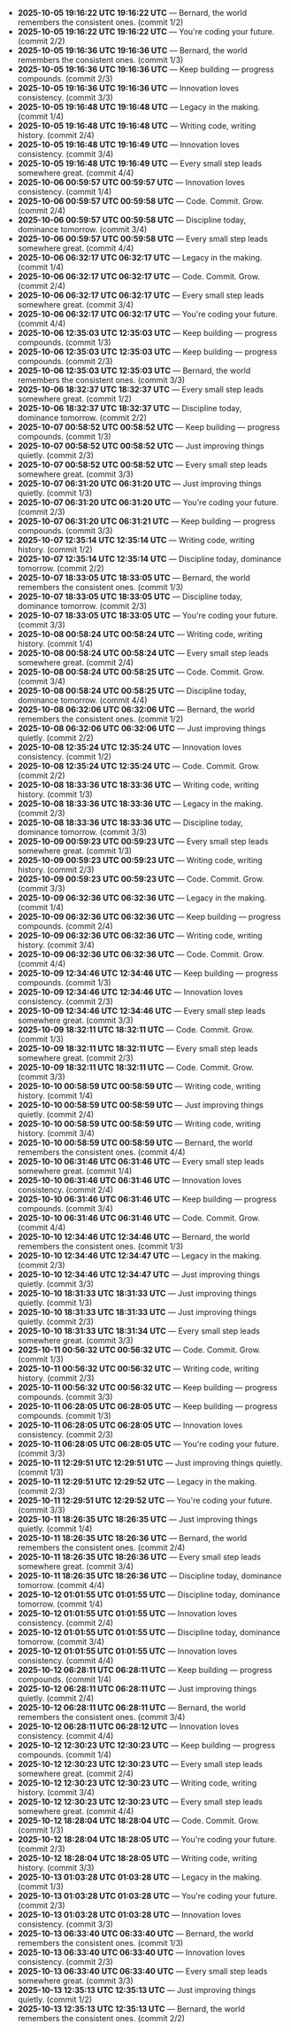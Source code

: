 - **2025-10-05 19:16:22 UTC 19:16:22 UTC** — Bernard, the world remembers the consistent ones. (commit 1/2)
- **2025-10-05 19:16:22 UTC 19:16:22 UTC** — You're coding your future. (commit 2/2)
- **2025-10-05 19:16:36 UTC 19:16:36 UTC** — Bernard, the world remembers the consistent ones. (commit 1/3)
- **2025-10-05 19:16:36 UTC 19:16:36 UTC** — Keep building — progress compounds. (commit 2/3)
- **2025-10-05 19:16:36 UTC 19:16:36 UTC** — Innovation loves consistency. (commit 3/3)
- **2025-10-05 19:16:48 UTC 19:16:48 UTC** — Legacy in the making. (commit 1/4)
- **2025-10-05 19:16:48 UTC 19:16:48 UTC** — Writing code, writing history. (commit 2/4)
- **2025-10-05 19:16:48 UTC 19:16:49 UTC** — Innovation loves consistency. (commit 3/4)
- **2025-10-05 19:16:48 UTC 19:16:49 UTC** — Every small step leads somewhere great. (commit 4/4)
- **2025-10-06 00:59:57 UTC 00:59:57 UTC** — Innovation loves consistency. (commit 1/4)
- **2025-10-06 00:59:57 UTC 00:59:58 UTC** — Code. Commit. Grow. (commit 2/4)
- **2025-10-06 00:59:57 UTC 00:59:58 UTC** — Discipline today, dominance tomorrow. (commit 3/4)
- **2025-10-06 00:59:57 UTC 00:59:58 UTC** — Every small step leads somewhere great. (commit 4/4)
- **2025-10-06 06:32:17 UTC 06:32:17 UTC** — Legacy in the making. (commit 1/4)
- **2025-10-06 06:32:17 UTC 06:32:17 UTC** — Code. Commit. Grow. (commit 2/4)
- **2025-10-06 06:32:17 UTC 06:32:17 UTC** — Every small step leads somewhere great. (commit 3/4)
- **2025-10-06 06:32:17 UTC 06:32:17 UTC** — You're coding your future. (commit 4/4)
- **2025-10-06 12:35:03 UTC 12:35:03 UTC** — Keep building — progress compounds. (commit 1/3)
- **2025-10-06 12:35:03 UTC 12:35:03 UTC** — Keep building — progress compounds. (commit 2/3)
- **2025-10-06 12:35:03 UTC 12:35:03 UTC** — Bernard, the world remembers the consistent ones. (commit 3/3)
- **2025-10-06 18:32:37 UTC 18:32:37 UTC** — Every small step leads somewhere great. (commit 1/2)
- **2025-10-06 18:32:37 UTC 18:32:37 UTC** — Discipline today, dominance tomorrow. (commit 2/2)
- **2025-10-07 00:58:52 UTC 00:58:52 UTC** — Keep building — progress compounds. (commit 1/3)
- **2025-10-07 00:58:52 UTC 00:58:52 UTC** — Just improving things quietly. (commit 2/3)
- **2025-10-07 00:58:52 UTC 00:58:52 UTC** — Every small step leads somewhere great. (commit 3/3)
- **2025-10-07 06:31:20 UTC 06:31:20 UTC** — Just improving things quietly. (commit 1/3)
- **2025-10-07 06:31:20 UTC 06:31:20 UTC** — You're coding your future. (commit 2/3)
- **2025-10-07 06:31:20 UTC 06:31:21 UTC** — Keep building — progress compounds. (commit 3/3)
- **2025-10-07 12:35:14 UTC 12:35:14 UTC** — Writing code, writing history. (commit 1/2)
- **2025-10-07 12:35:14 UTC 12:35:14 UTC** — Discipline today, dominance tomorrow. (commit 2/2)
- **2025-10-07 18:33:05 UTC 18:33:05 UTC** — Bernard, the world remembers the consistent ones. (commit 1/3)
- **2025-10-07 18:33:05 UTC 18:33:05 UTC** — Discipline today, dominance tomorrow. (commit 2/3)
- **2025-10-07 18:33:05 UTC 18:33:05 UTC** — You're coding your future. (commit 3/3)
- **2025-10-08 00:58:24 UTC 00:58:24 UTC** — Writing code, writing history. (commit 1/4)
- **2025-10-08 00:58:24 UTC 00:58:24 UTC** — Every small step leads somewhere great. (commit 2/4)
- **2025-10-08 00:58:24 UTC 00:58:25 UTC** — Code. Commit. Grow. (commit 3/4)
- **2025-10-08 00:58:24 UTC 00:58:25 UTC** — Discipline today, dominance tomorrow. (commit 4/4)
- **2025-10-08 06:32:06 UTC 06:32:06 UTC** — Bernard, the world remembers the consistent ones. (commit 1/2)
- **2025-10-08 06:32:06 UTC 06:32:06 UTC** — Just improving things quietly. (commit 2/2)
- **2025-10-08 12:35:24 UTC 12:35:24 UTC** — Innovation loves consistency. (commit 1/2)
- **2025-10-08 12:35:24 UTC 12:35:24 UTC** — Code. Commit. Grow. (commit 2/2)
- **2025-10-08 18:33:36 UTC 18:33:36 UTC** — Writing code, writing history. (commit 1/3)
- **2025-10-08 18:33:36 UTC 18:33:36 UTC** — Legacy in the making. (commit 2/3)
- **2025-10-08 18:33:36 UTC 18:33:36 UTC** — Discipline today, dominance tomorrow. (commit 3/3)
- **2025-10-09 00:59:23 UTC 00:59:23 UTC** — Every small step leads somewhere great. (commit 1/3)
- **2025-10-09 00:59:23 UTC 00:59:23 UTC** — Writing code, writing history. (commit 2/3)
- **2025-10-09 00:59:23 UTC 00:59:23 UTC** — Code. Commit. Grow. (commit 3/3)
- **2025-10-09 06:32:36 UTC 06:32:36 UTC** — Legacy in the making. (commit 1/4)
- **2025-10-09 06:32:36 UTC 06:32:36 UTC** — Keep building — progress compounds. (commit 2/4)
- **2025-10-09 06:32:36 UTC 06:32:36 UTC** — Writing code, writing history. (commit 3/4)
- **2025-10-09 06:32:36 UTC 06:32:36 UTC** — Code. Commit. Grow. (commit 4/4)
- **2025-10-09 12:34:46 UTC 12:34:46 UTC** — Keep building — progress compounds. (commit 1/3)
- **2025-10-09 12:34:46 UTC 12:34:46 UTC** — Innovation loves consistency. (commit 2/3)
- **2025-10-09 12:34:46 UTC 12:34:46 UTC** — Every small step leads somewhere great. (commit 3/3)
- **2025-10-09 18:32:11 UTC 18:32:11 UTC** — Code. Commit. Grow. (commit 1/3)
- **2025-10-09 18:32:11 UTC 18:32:11 UTC** — Every small step leads somewhere great. (commit 2/3)
- **2025-10-09 18:32:11 UTC 18:32:11 UTC** — Code. Commit. Grow. (commit 3/3)
- **2025-10-10 00:58:59 UTC 00:58:59 UTC** — Writing code, writing history. (commit 1/4)
- **2025-10-10 00:58:59 UTC 00:58:59 UTC** — Just improving things quietly. (commit 2/4)
- **2025-10-10 00:58:59 UTC 00:58:59 UTC** — Writing code, writing history. (commit 3/4)
- **2025-10-10 00:58:59 UTC 00:58:59 UTC** — Bernard, the world remembers the consistent ones. (commit 4/4)
- **2025-10-10 06:31:46 UTC 06:31:46 UTC** — Every small step leads somewhere great. (commit 1/4)
- **2025-10-10 06:31:46 UTC 06:31:46 UTC** — Innovation loves consistency. (commit 2/4)
- **2025-10-10 06:31:46 UTC 06:31:46 UTC** — Keep building — progress compounds. (commit 3/4)
- **2025-10-10 06:31:46 UTC 06:31:46 UTC** — Code. Commit. Grow. (commit 4/4)
- **2025-10-10 12:34:46 UTC 12:34:46 UTC** — Bernard, the world remembers the consistent ones. (commit 1/3)
- **2025-10-10 12:34:46 UTC 12:34:47 UTC** — Legacy in the making. (commit 2/3)
- **2025-10-10 12:34:46 UTC 12:34:47 UTC** — Just improving things quietly. (commit 3/3)
- **2025-10-10 18:31:33 UTC 18:31:33 UTC** — Just improving things quietly. (commit 1/3)
- **2025-10-10 18:31:33 UTC 18:31:33 UTC** — Just improving things quietly. (commit 2/3)
- **2025-10-10 18:31:33 UTC 18:31:34 UTC** — Every small step leads somewhere great. (commit 3/3)
- **2025-10-11 00:56:32 UTC 00:56:32 UTC** — Code. Commit. Grow. (commit 1/3)
- **2025-10-11 00:56:32 UTC 00:56:32 UTC** — Writing code, writing history. (commit 2/3)
- **2025-10-11 00:56:32 UTC 00:56:32 UTC** — Keep building — progress compounds. (commit 3/3)
- **2025-10-11 06:28:05 UTC 06:28:05 UTC** — Keep building — progress compounds. (commit 1/3)
- **2025-10-11 06:28:05 UTC 06:28:05 UTC** — Innovation loves consistency. (commit 2/3)
- **2025-10-11 06:28:05 UTC 06:28:05 UTC** — You're coding your future. (commit 3/3)
- **2025-10-11 12:29:51 UTC 12:29:51 UTC** — Just improving things quietly. (commit 1/3)
- **2025-10-11 12:29:51 UTC 12:29:52 UTC** — Legacy in the making. (commit 2/3)
- **2025-10-11 12:29:51 UTC 12:29:52 UTC** — You're coding your future. (commit 3/3)
- **2025-10-11 18:26:35 UTC 18:26:35 UTC** — Just improving things quietly. (commit 1/4)
- **2025-10-11 18:26:35 UTC 18:26:36 UTC** — Bernard, the world remembers the consistent ones. (commit 2/4)
- **2025-10-11 18:26:35 UTC 18:26:36 UTC** — Every small step leads somewhere great. (commit 3/4)
- **2025-10-11 18:26:35 UTC 18:26:36 UTC** — Discipline today, dominance tomorrow. (commit 4/4)
- **2025-10-12 01:01:55 UTC 01:01:55 UTC** — Discipline today, dominance tomorrow. (commit 1/4)
- **2025-10-12 01:01:55 UTC 01:01:55 UTC** — Innovation loves consistency. (commit 2/4)
- **2025-10-12 01:01:55 UTC 01:01:55 UTC** — Discipline today, dominance tomorrow. (commit 3/4)
- **2025-10-12 01:01:55 UTC 01:01:55 UTC** — Innovation loves consistency. (commit 4/4)
- **2025-10-12 06:28:11 UTC 06:28:11 UTC** — Keep building — progress compounds. (commit 1/4)
- **2025-10-12 06:28:11 UTC 06:28:11 UTC** — Just improving things quietly. (commit 2/4)
- **2025-10-12 06:28:11 UTC 06:28:11 UTC** — Bernard, the world remembers the consistent ones. (commit 3/4)
- **2025-10-12 06:28:11 UTC 06:28:12 UTC** — Innovation loves consistency. (commit 4/4)
- **2025-10-12 12:30:23 UTC 12:30:23 UTC** — Keep building — progress compounds. (commit 1/4)
- **2025-10-12 12:30:23 UTC 12:30:23 UTC** — Every small step leads somewhere great. (commit 2/4)
- **2025-10-12 12:30:23 UTC 12:30:23 UTC** — Writing code, writing history. (commit 3/4)
- **2025-10-12 12:30:23 UTC 12:30:23 UTC** — Every small step leads somewhere great. (commit 4/4)
- **2025-10-12 18:28:04 UTC 18:28:04 UTC** — Code. Commit. Grow. (commit 1/3)
- **2025-10-12 18:28:04 UTC 18:28:05 UTC** — You're coding your future. (commit 2/3)
- **2025-10-12 18:28:04 UTC 18:28:05 UTC** — Writing code, writing history. (commit 3/3)
- **2025-10-13 01:03:28 UTC 01:03:28 UTC** — Legacy in the making. (commit 1/3)
- **2025-10-13 01:03:28 UTC 01:03:28 UTC** — You're coding your future. (commit 2/3)
- **2025-10-13 01:03:28 UTC 01:03:28 UTC** — Innovation loves consistency. (commit 3/3)
- **2025-10-13 06:33:40 UTC 06:33:40 UTC** — Bernard, the world remembers the consistent ones. (commit 1/3)
- **2025-10-13 06:33:40 UTC 06:33:40 UTC** — Innovation loves consistency. (commit 2/3)
- **2025-10-13 06:33:40 UTC 06:33:40 UTC** — Every small step leads somewhere great. (commit 3/3)
- **2025-10-13 12:35:13 UTC 12:35:13 UTC** — Just improving things quietly. (commit 1/2)
- **2025-10-13 12:35:13 UTC 12:35:13 UTC** — Bernard, the world remembers the consistent ones. (commit 2/2)
